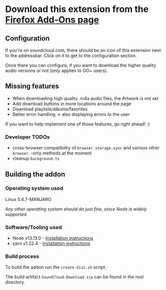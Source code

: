 # Download this extension from the [Firefox Add-Ons page](https://addons.mozilla.org/en-US/firefox/addon/soundcloud-dl)

## Configuration

If you're on soundcloud.com, there should be an icon of this extension next to the addressbar. Click on it to get to the configuration section.

Once there you can configure, if you want to download the higher quality audio versions or not (only applies to GO+ users).

## Missing features

- When downloading high quality .m4a audio files, the Artwork is not set
- Add download buttons in more locations around the page
- Download playlists/albums/favorites
- Better error handling -> also displaying errors to the user

If you want to help implement one of those features, go right ahead! :)

### Developer TODOs

- cross-browser compatibility of `browser.storage.sync` and various other `browser.`-only methods at the moment
- cleanup `background.ts`

## Building the addon

### Operating system used

Linux 5.6.7-MANJARO

_Any other operating system should do just fine, since Node is widely supported_

### Software/Tooling used

- Node v13.13.0 - [Installation instructions](https://nodejs.org/en/download/)
- yarn v1.22.4 - [Installation instructions](https://classic.yarnpkg.com/en/docs/install)

### Build process

To build the addon run the `create-dist.sh` script.

The build artifact `SoundCloud-Download.zip` can be found in the root directory.
